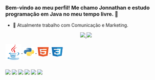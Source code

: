 ### Bem-vindo ao meu perfil! Me chamo Jonnathan e estudo programação em Java no meu tempo livre. 👋

- 💬 Atualmente trabalho com Comunicação e Marketing.

<!-- status e languagens -->

<div align="center">
  <a href="https://github.com/jon3dr">
  <img height="140em" src="https://github-readme-stats.vercel.app/api?username=jon3dr&show_icons=true&theme=tokyonight&include_all_commits=true&count_private=true"/>
  <img height="140em" src="https://github-readme-stats.vercel.app/api/top-langs/?username=jon3dr&layout=compact&langs_count=7&theme=tokyonight"/>
</div>

<!-- icones tecnologias -->

<div style="display: inline_block"><br>
  <img align="center" alt="Jon3dr-Java" height="50" width="50" src="https://raw.githubusercontent.com/devicons/devicon/master/icons/java/java-original.svg">
  <img align="center" alt="Jon3dr-Python" height="30" width="40" src="https://raw.githubusercontent.com/devicons/devicon/master/icons/python/python-original.svg">
  <img align="center" alt="Jon3dr-HTML" height="30" width="40" src="https://raw.githubusercontent.com/devicons/devicon/master/icons/html5/html5-original.svg">
  <img align="center" alt="Jon3dr-CSS" height="30" width="40" src="https://raw.githubusercontent.com/devicons/devicon/master/icons/css3/css3-original.svg">
</div>

##

<!-- icones sociais -->

<div> 
  <a href="https://www.youtube.com/channel/UCmLK47lzKVo9ZfY5VPCxiSQ" target="_blank"><img src="https://img.shields.io/badge/YouTube-FF0000?style=for-the-badge&logo=youtube&logoColor=white" target="_blank"></a>
  <a href="https://instagram.com/jon3dr" target="_blank"><img src="https://img.shields.io/badge/-Instagram-%23E4405F?style=for-the-badge&logo=instagram&logoColor=white" target="_blank"></a>
  <a href="https://www.twitch.tv/slakan" target="_blank"><img src="https://img.shields.io/badge/Twitch-9146FF?style=for-the-badge&logo=twitch&logoColor=white" target="_blank"></a>
  <a href="https://discord.gg/fkK8Wzp8" target="_blank"><img src="https://img.shields.io/badge/Discord-7289DA?style=for-the-badge&logo=discord&logoColor=white" target="_blank"></a> 
  <a href = "mailto:jonnathan.rodriguessp@gmail.com"><img src="https://img.shields.io/badge/-Gmail-%23333?style=for-the-badge&logo=gmail&logoColor=white" target="_blank"></a>
  <a href="https://www.linkedin.com/in/jon3dr" target="_blank"><img src="https://img.shields.io/badge/-LinkedIn-%230077B5?style=for-the-badge&logo=linkedin&logoColor=white" target="_blank"></a>
</div>
